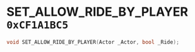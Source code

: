 # SET_ALLOW_RIDE_BY_PLAYER `0xCF1A1BC5`

```cpp
void SET_ALLOW_RIDE_BY_PLAYER(Actor _Actor, bool _Ride);
```